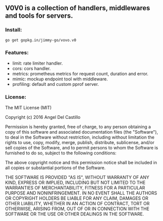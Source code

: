 ## V0V0 is a collection of handlers, middlewares and tools for servers.

### Install:
```
go get gopkg.in/jimmy-go/vovo.v0
```

### Features:

+ limit: rate limiter handler.
+ cors: cors handler.
+ metrics: prometheus metrics for request count, duration and error.
+ mimic: mockup endpoint tool with middleware.
+ profiling: default and custom pprof server.

### License:

The MIT License (MIT)

Copyright (c) 2016 Angel Del Castillo

Permission is hereby granted, free of charge, to any person obtaining a copy
of this software and associated documentation files (the "Software"), to deal
in the Software without restriction, including without limitation the rights
to use, copy, modify, merge, publish, distribute, sublicense, and/or sell
copies of the Software, and to permit persons to whom the Software is
furnished to do so, subject to the following conditions:

The above copyright notice and this permission notice shall be included in all
copies or substantial portions of the Software.

THE SOFTWARE IS PROVIDED "AS IS", WITHOUT WARRANTY OF ANY KIND, EXPRESS OR
IMPLIED, INCLUDING BUT NOT LIMITED TO THE WARRANTIES OF MERCHANTABILITY,
FITNESS FOR A PARTICULAR PURPOSE AND NONINFRINGEMENT. IN NO EVENT SHALL THE
AUTHORS OR COPYRIGHT HOLDERS BE LIABLE FOR ANY CLAIM, DAMAGES OR OTHER
LIABILITY, WHETHER IN AN ACTION OF CONTRACT, TORT OR OTHERWISE, ARISING FROM,
OUT OF OR IN CONNECTION WITH THE SOFTWARE OR THE USE OR OTHER DEALINGS IN THE
SOFTWARE.
